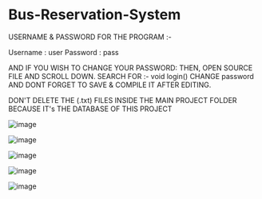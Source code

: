 # Bus-Reservation-System

USERNAME & PASSWORD FOR THE PROGRAM :-

Username : user
Password : pass

AND IF YOU WISH TO CHANGE YOUR PASSWORD:
THEN, OPEN SOURCE FILE AND SCROLL DOWN. SEARCH FOR :- void login()
CHANGE password AND DONT FORGET TO SAVE & COMPILE IT AFTER EDITING.

DON'T DELETE THE (.txt) FILES INSIDE THE MAIN PROJECT FOLDER
BECAUSE IT's THE DATABASE OF THIS PROJECT


![image](https://github.com/user-attachments/assets/aed0c5f9-7ad9-4ea3-bfde-efd14af9c9ce)

![image](https://github.com/user-attachments/assets/a854e46e-5a9b-47dd-a68b-1a79692a9e54)

![image](https://github.com/user-attachments/assets/2ac96f40-1277-44b4-9025-070978374101)

![image](https://github.com/user-attachments/assets/9870ac0f-f6bb-4712-b61d-ba6578c0ed31)

![image](https://github.com/user-attachments/assets/d215c840-8ac9-41e0-b7c3-eac6ae559066)


